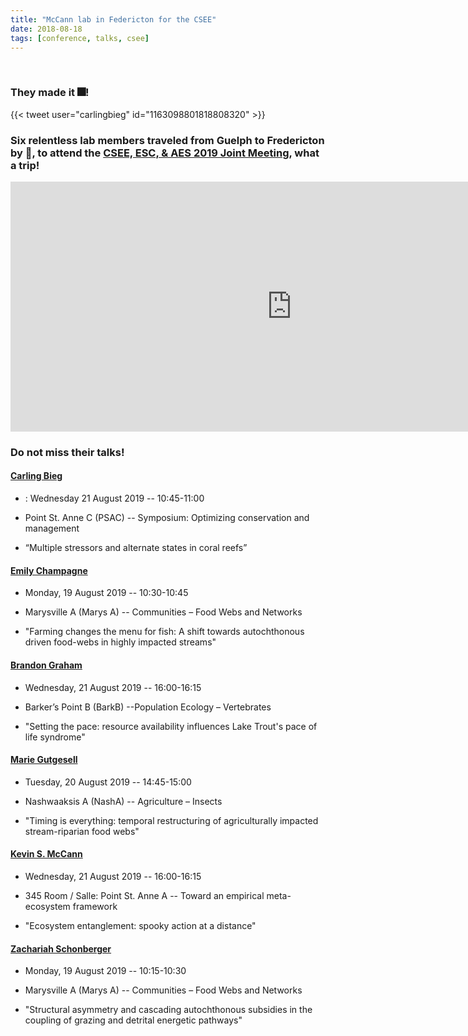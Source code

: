 ```yaml
---
title: "McCann lab in Federicton for the CSEE"
date: 2018-08-18
tags: [conference, talks, csee]
---
```


<br>

### They made it :fireworks:!

{{< tweet user="carlingbieg" id="1163098801818808320" >}}


### Six relentless lab members traveled from Guelph to Fredericton by :car:, to attend the [CSEE, ESC, & AES 2019 Joint Meeting](http://csee-esc2019.ca/), what a trip!


<iframe src="https://www.google.com/maps/embed?pb=!1m28!1m12!1m3!1d5789634.341058216!2d-77.93014965482085!3d44.88326164272914!2m3!1f0!2f0!3f0!3m2!1i1024!2i768!4f13.1!4m13!3e6!4m5!1s0x882b9b3c1d38a0b7%3A0x8feb99e54d4013c7!2sUniversit%C3%A9+de+Guelph%2C+50+Stone+Rd+E%2C+Guelph%2C+ON+N1G+2W1!3m2!1d43.5328929!2d-80.2262444!4m5!1s0x4ca418a14d3b0b3f%3A0xb0d7471229c5f317!2sFredericton+Convention+Centre%2C+670+Queen+St%2C+Fredericton%2C+NB+E3B+1C2!3m2!1d45.9603624!2d-66.6375347!5e0!3m2!1sfr!2sca!4v1566158429587!5m2!1sfr!2sca" width="900" height="400" frameborder="0" style="border:0" allowfullscreen></iframe>


### Do not miss their talks!


#### [Carling Bieg](/members/carling_bieg/)

- <i class="fa fa-calendar" aria-hidden="true"></i>: Wednesday 21 August 2019 -- 10:45-11:00

- <i class="fa fa-map-marker" aria-hidden="true"></i> Point St. Anne
 C  (PSAC) -- Symposium: Optimizing conservation and management

- <i class="fa fa-bullhorn" aria-hidden="true"></i> “Multiple stressors and alternate states in coral reefs”


#### [Emily Champagne](/members/emily_champagne/)

- <i class="fa fa-calendar" aria-hidden="true"></i> Monday, 19 August 2019 -- 10:30-10:45

- <i class="fa fa-map-marker" aria-hidden="true"></i> Marysville A (Marys A) -- Communities – Food Webs and Networks

- <i class="fa fa-bullhorn" aria-hidden="true"></i> "Farming changes
the menu for fish: A shift towards autochthonous driven
food-webs in highly impacted streams"


#### [Brandon Graham](/members/brandon_graham/)

- <i class="fa fa-calendar" aria-hidden="true"></i> Wednesday, 21 August 2019 -- 16:00-16:15

- <i class="fa fa-map-marker" aria-hidden="true"></i> Barker’s Point B (BarkB) --Population Ecology – Vertebrates

- <i class="fa fa-bullhorn" aria-hidden="true"></i> "Setting the pace: resource availability influences Lake Trout's pace of life
syndrome"


#### [Marie Gutgesell](/members/marie_gutgesell/)

- <i class="fa fa-calendar" aria-hidden="true"></i> Tuesday, 20 August 2019 --
14:45-15:00

- <i class="fa fa-map-marker" aria-hidden="true"></i> Nashwaaksis A
 (NashA) -- Agriculture – Insects

- <i class="fa fa-bullhorn" aria-hidden="true"></i> "Timing is everything: temporal restructuring of agriculturally impacted stream-riparian food webs"


#### [Kevin S. McCann](/research/)

- <i class="fa fa-calendar" aria-hidden="true"></i> Wednesday, 21 August 2019 -- 16:00-16:15

- <i class="fa fa-map-marker" aria-hidden="true"></i> 345 Room / Salle: Point St. Anne A -- Toward an empirical meta-ecosystem framework

- <i class="fa fa-bullhorn" aria-hidden="true"></i> "Ecosystem entanglement: spooky action at a distance"




#### [Zachariah Schonberger](/members/zachariah_schonberger/)


- <i class="fa fa-calendar" aria-hidden="true"></i> Monday, 19 August 2019 -- 10:15-10:30

- <i class="fa fa-map-marker" aria-hidden="true"></i> Marysville A (Marys A) -- Communities – Food Webs and Networks

- <i class="fa fa-bullhorn" aria-hidden="true"></i> "Structural asymmetry and cascading autochthonous subsidies in the coupling of grazing and detrital energetic pathways"
